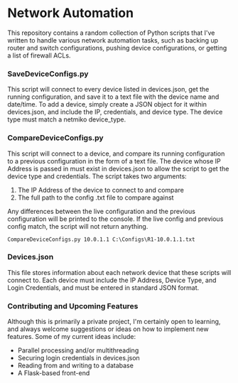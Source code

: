 # Network Automation
This repository contains a random collection of Python scripts that I've written to handle various network automation tasks, such as backing up router and switch configurations, pushing device configurations, or getting a list of firewall ACLs.

### SaveDeviceConfigs.py
This script will connect to every device listed in devices.json, get the running configuration, and save it to a text file with the device name and date/time. To add a device, simply create a JSON object for it within devices.json, and include the IP, credentials, and device type. The device type must match a netmiko device_type.

### CompareDeviceConfigs.py
This script will connect to a device, and compare its running configuration to a previous configuration in the form of a text file. The device whose IP Address is passed in must exist in devices.json to allow the script to get the device type and credentials. The script takes two arguments: 
1. The IP Address of the device to connect to and compare
2. The full path to the config .txt file to compare against

Any differences between the live configuration and the previous configuration will be printed to the console. If the live config and previous config match, the script will not return anything.
```
CompareDeviceConfigs.py 10.0.1.1 C:\Configs\R1-10.0.1.1.txt
```

### Devices.json
This file stores information about each network device that these scripts will connect to. Each device must include the IP Address, Device Type, and Login Credentials, and must be entered in standard JSON format.

### Contributing and Upcoming Features
Although this is primarily a private project, I'm certainly open to learning, and always welcome suggestions or ideas on how to implement new features. Some of my current ideas include:
- Parallel processing and/or multithreading
- Securing login credentials in devices.json
- Reading from and writing to a database
- A Flask-based front-end